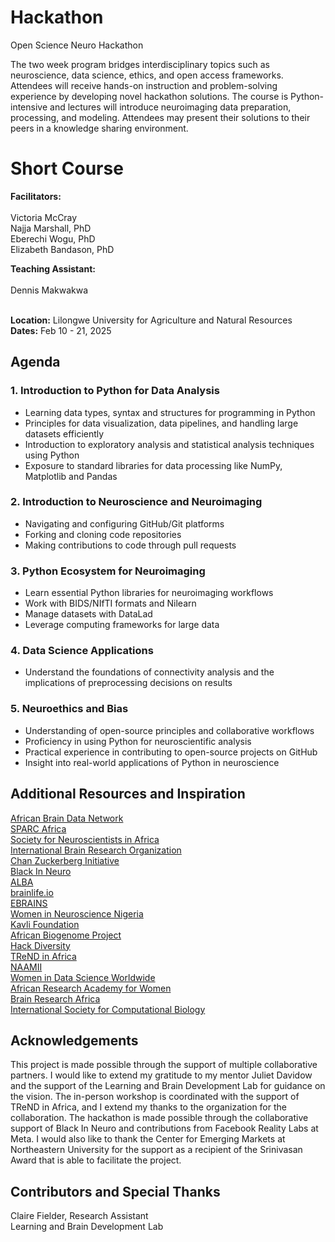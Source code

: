 # Hackathon
Open Science Neuro Hackathon

The two week program bridges interdisciplinary topics such as neuroscience, data science, ethics, and open access frameworks. Attendees will receive hands-on instruction and problem-solving experience by developing novel hackathon solutions. The course is Python-intensive and lectures will introduce neuroimaging data preparation, processing, and modeling. Attendees may present their solutions to their peers in a knowledge sharing environment.

# Short Course

**Facilitators:**
<br>
<br>Victoria McCray
<br>Najja Marshall, PhD
<br>Eberechi Wogu, PhD
<br>Elizabeth Bandason, PhD

**Teaching Assistant:**
<br>
<br>Dennis Makwakwa

<br>**Location:**
Lilongwe University for Agriculture and Natural Resources
<br>**Dates:**
Feb 10 - 21, 2025

## Agenda

### 1. Introduction to Python for Data Analysis
- Learning data types, syntax and structures for programming in Python
- Principles for data visualization, data pipelines, and handling large datasets efficiently
- Introduction to exploratory analysis and statistical analysis techniques using Python
- Exposure to standard libraries for data processing like NumPy, Matplotlib and Pandas

### 2. Introduction to Neuroscience and Neuroimaging
- Navigating and configuring GitHub/Git platforms
- Forking and cloning code repositories
- Making contributions to code through pull requests

### 3. Python Ecosystem for Neuroimaging
- Learn essential Python libraries for neuroimaging workflows
- Work with BIDS/NIfTI formats and Nilearn
- Manage datasets with DataLad
- Leverage computing frameworks for large data

### 4. Data Science Applications
- Understand the foundations of connectivity analysis and the implications of preprocessing decisions on results

### 5. Neuroethics and Bias
- Understanding of open-source principles and collaborative workflows
- Proficiency in using Python for neuroscientific analysis
- Practical experience in contributing to open-source projects on GitHub
- Insight into real-world applications of Python in neuroscience

## Additional Resources and Inspiration

[African Brain Data Network](https://africanbraindatanetwork.com/)
<br>[SPARC Africa](https://sparcopen.org/people/sparc-africa/)
<br>[Society for Neuroscientists in Africa](https://sonafrica.org/)
<br>[International Brain Research Organization](https://ibro.org/)
<br>[Chan Zuckerberg Initiative](https://chanzuckerberg.com/eoss/)
<br>[Black In Neuro](https://blackinneuro.com/)
<br>[ALBA](https://www.alba.network/)
<br>[brainlife.io](https://brainlife.io/about/)
<br>[EBRAINS](https://www.ebrains.eu/)
<br>[Women in Neuroscience Nigeria](https://www.winng.org.ng/)
<br>[Kavli Foundation](https://www.kavlifoundation.org/)
<br>[African Biogenome Project](https://africanbiogenome.org/)
<br>[Hack Diversity](https://www.hackdiversity.com/)
<br>[TReND in Africa](https://trendinafrica.org/)
<br>[NAAMII](https://www.naamii.org.np/)
<br>[Women in Data Science Worldwide](https://www.widsworldwide.org/)
<br>[African Research Academy for Women](https://www.africanwomenresearchers.org/)
<br>[Brain Research Africa](https://brainafrica.org/)
<br>[International Society for Computational Biology](https://www.iscb.org/)

## Acknowledgements
This project is made possible through the support of multiple collaborative partners. I would like to extend my gratitude to my mentor Juliet Davidow and the support of the Learning and Brain Development Lab for guidance on the vision. The in-person workshop is coordinated with the support of TReND in Africa, and I extend my thanks to the organization for the collaboration. The hackathon is made possible through the collaborative support of Black In Neuro and contributions from Facebook Reality Labs at Meta. I would also like to thank the Center for Emerging Markets at Northeastern University for the support as a recipient of the Srinivasan Award that is able to facilitate the project.

## Contributors and Special Thanks
Claire Fielder, Research Assistant
<br>Learning and Brain Development Lab
